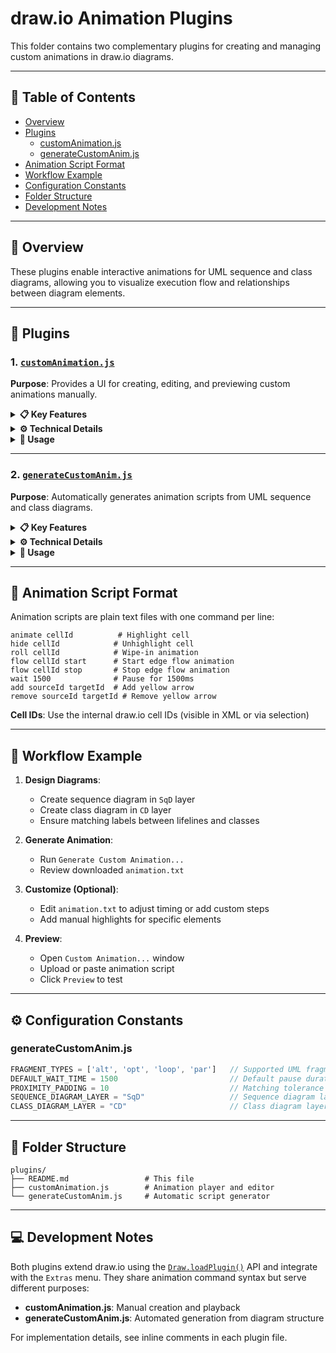 # draw.io Animation Plugins

This folder contains two complementary plugins for creating and managing custom animations in draw.io diagrams.

---

## 📑 Table of Contents

- [Overview](#-overview)
- [Plugins](#-plugins)
  - [customAnimation.js](#1-customanimationjs)
  - [generateCustomAnim.js](#2-generatecustomanimjs)
- [Animation Script Format](#-animation-script-format)
- [Workflow Example](#-workflow-example)
- [Configuration Constants](#-configuration-constants)
- [Folder Structure](#-folder-structure)
- [Development Notes](#-development-notes)

---

## 🎯 Overview

These plugins enable interactive animations for UML sequence and class diagrams, allowing you to visualize execution flow and relationships between diagram elements.

---

## 🔧 Plugins

### 1. [`customAnimation.js`](customAnimation.js)

**Purpose**: Provides a UI for creating, editing, and previewing custom animations manually.

<details>
<summary><b>📋 Key Features</b></summary>

- **Animation Editor Window**: Opens via `Extras` > `Custom Animation...` menu
- **Live Preview**: Real-time preview pane showing animation execution
- **Command Buttons**: Quick-insert buttons for common animation commands
- **File Upload**: Load animation scripts from `.txt` files
- **Animation Commands**:
  - `animate CELL` - Highlight cell with blue color and bold text
  - `hide CELL` - Return cell to original style
  - `roll CELL` - Animate cell with wipe-in effect
  - `flow CELL [start|stop]` - Toggle animated flow on edges
  - `wait MILLISECONDS` - Pause animation
  - `add SOURCE TARGET` - Create yellow arrow between diagrams
  - `remove SOURCE TARGET` - Remove yellow arrow between diagrams

</details>

<details>
<summary><b>⚙️ Technical Details</b></summary>

- Stores animation scripts in diagram's root cell attribute `customAnimation`
- Auto-starts animations in chromeless view mode
- Supports smooth color transitions using `requestAnimationFrame`
- Provides interactive preview with panning and zoom controls

</details>

<details>
<summary><b>📖 Usage</b></summary>

1. Open draw.io diagram
2. Select `Extras` > `Custom Animation...`
3. Select cells and click command buttons to insert animation steps
4. Click `Preview` to test animation
5. Optionally upload pre-written animation scripts from `.txt` file

</details>

---

### 2. [`generateCustomAnim.js`](generateCustomAnim.js)

**Purpose**: Automatically generates animation scripts from UML sequence and class diagrams.

<details>
<summary><b>📋 Key Features</b></summary>

- **Automatic Script Generation**: Analyzes diagram structure and creates animation sequences
- **Dual-Diagram Support**: Coordinates animations between sequence diagrams (SqD) and class diagrams (CD)
- **Fragment Support**: Handles UML fragments (`alt`, `opt`, `loop`, `par`)
- **Smart Matching**: Links lifelines to classes and messages to methods by label matching
- **Export**: Downloads generated animation as `animation.txt`

</details>

<details>
<summary><b>⚙️ Technical Details</b></summary>

**Diagram Parsing**:
- Extracts elements from two layers: `SqD` (Sequence Diagram) and `CD` (Class Diagram)
- Identifies lifelines, activation bars, messages, fragments, classes, and relations
- Calculates absolute positions for proximity-based matching

**Animation Logic**:
- Follows message flow in vertical order (top to bottom)
- Highlights elements as execution progresses:
  - Lifelines and activation bars in sequence diagram
  - Classes and methods in class diagram
  - Relations (arrows) between classes
  - Inter-diagram links (yellow arrows)
- Unhighlights elements when execution returns
- Handles fragment visibility based on active messages

**Matching Algorithm**:
- **Lifeline ↔ Class**: Matches by exact label text
- **Message ↔ Method**: Matches message label (without parameters) to method name
- **Activation Bar ↔ Lifeline**: Uses proximity detection with configurable padding
- **Arrow Endpoints ↔ Classes**: Proximity-based matching when explicit connections missing

</details>

<details>
<summary><b>📖 Usage</b></summary>

1. Create sequence diagram with lifelines and messages in `SqD` layer
2. Create class diagram with matching class names in `CD` layer
3. Select `Extras` > `Generate Custom Animation...`
4. Animation script downloads as `animation.txt`
5. Upload to Custom Animation window for playback

</details>


---

## 📝 Animation Script Format

Animation scripts are plain text files with one command per line:

```
animate cellId          # Highlight cell
hide cellId            # Unhighlight cell
roll cellId            # Wipe-in animation
flow cellId start      # Start edge flow animation
flow cellId stop       # Stop edge flow animation
wait 1500              # Pause for 1500ms
add sourceId targetId  # Add yellow arrow
remove sourceId targetId # Remove yellow arrow
```

**Cell IDs**: Use the internal draw.io cell IDs (visible in XML or via selection)


---

## 🔄 Workflow Example

1. **Design Diagrams**:
   - Create sequence diagram in `SqD` layer
   - Create class diagram in `CD` layer
   - Ensure matching labels between lifelines and classes

2. **Generate Animation**:
   - Run `Generate Custom Animation...`
   - Review downloaded `animation.txt`

3. **Customize (Optional)**:
   - Edit `animation.txt` to adjust timing or add custom steps
   - Add manual highlights for specific elements

4. **Preview**:
   - Open `Custom Animation...` window
   - Upload or paste animation script
   - Click `Preview` to test


---

## ⚙️ Configuration Constants

### generateCustomAnim.js

```javascript
FRAGMENT_TYPES = ['alt', 'opt', 'loop', 'par']   // Supported UML fragments
DEFAULT_WAIT_TIME = 1500                         // Default pause duration (ms)
PROXIMITY_PADDING = 10                           // Matching tolerance (pixels)
SEQUENCE_DIAGRAM_LAYER = "SqD"                   // Sequence diagram layer name
CLASS_DIAGRAM_LAYER = "CD"                       // Class diagram layer name
```



---

## 📁 Folder Structure

```
plugins/
├── README.md                 # This file
├── customAnimation.js        # Animation player and editor
└── generateCustomAnim.js     # Automatic script generator
```


---

## 💻 Development Notes

Both plugins extend draw.io using the [`Draw.loadPlugin()`](customAnimation.js:4) API and integrate with the `Extras` menu. They share animation command syntax but serve different purposes:

- **customAnimation.js**: Manual creation and playback
- **generateCustomAnim.js**: Automated generation from diagram structure

For implementation details, see inline comments in each plugin file.
